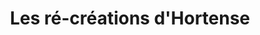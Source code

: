 ---
title: "Les ré-créations d'Hortense"
url: /neuville-sur-saone/les-re-creations-dhortense-rue-louis-blanc/
shop: cadeau
---